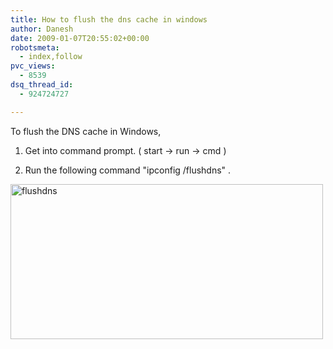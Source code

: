 ```yaml
---
title: How to flush the dns cache in windows
author: Danesh
date: 2009-01-07T20:55:02+00:00
robotsmeta:
  - index,follow
pvc_views:
  - 8539
dsq_thread_id:
  - 924724727

---
```

To flush the DNS cache in Windows,

1. Get into command prompt. ( start -> run -> cmd )

2. Run the following command "ipconfig /flushdns" .

<img loading="lazy" class="alignnone size-medium wp-image-1116" title="flushdns" src="/wp-content/uploads/2009/01/flushdns-500x248.png" alt="flushdns" width="500" height="248" srcset="/wp-content/uploads/2009/01/flushdns-500x248.png 500w, /wp-content/uploads/2009/01/flushdns.png 669w" sizes="(max-width: 500px) 100vw, 500px" />